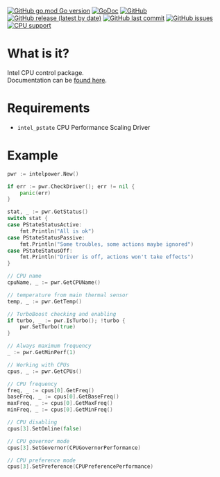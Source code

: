 [![GitHub go.mod Go version](https://img.shields.io/github/go-mod/go-version/jkulvich/intelpower)](https://blog.golang.org/go1.13)
[![GoDoc](https://godoc.org/github.com/jkulvich/intelpower?status.svg)](https://godoc.org/github.com/jkulvich/intelpower)
[![GitHub](https://img.shields.io/github/license/jkulvich/intelpower)](https://github.com/jkulvich/intelpower/blob/master/LICENSE)
[![GitHub release (latest by date)](https://img.shields.io/github/v/release/jkulvich/intelpower)](https://github.com/jkulvich/intelpower/releases)
[![GitHub last commit](https://img.shields.io/github/last-commit/jkulvich/intelpower)](https://github.com/jkulvich/intelpower/commits/master)
[![GitHub issues](https://img.shields.io/github/issues/jkulvich/intelpower)](https://github.com/jkulvich/intelpower/issues)
[![CPU support](https://img.shields.io/badge/CPU%20min.%20family%20support-Intel%20Sandy%20Bridge-blue)](https://en.m.wikipedia.org/wiki/Sandy_Bridge)

# What is it?

Intel CPU control package.  
Documentation can be [found here](https://godoc.org/github.com/jkulvich/intelpower).

# Requirements

- `intel_pstate` CPU Performance Scaling Driver

# Example

```go
pwr := intelpower.New()

if err := pwr.CheckDriver(); err != nil {
	panic(err)
}

stat, _ := pwr.GetStatus()
switch stat {
case PStateStatusActive:
	fmt.Println("All is ok")
case PStateStatusPassive:
	fmt.Println("Some troubles, some actions maybe ignored")
case PStateStatusOff:
	fmt.Println("Driver is off, actions won't take effects")
}

// CPU name
cpuName, _ := pwr.GetCPUName()

// temperature from main thermal sensor
temp, _ := pwr.GetTemp()

// TurboBoost checking and enabling
if turbo, _ := pwr.IsTurbo(); !turbo {
	pwr.SetTurbo(true)
}

// Always maximum frequency
_ := pwr.GetMinPerf(1)

// Working with CPUs
cpus, _ := pwr.GetCPUs()

// CPU frequency
freq, _ := cpus[0].GetFreq()
baseFreq, _ := cpus[0].GetBaseFreq()
maxFreq, _ := cpus[0].GetMaxFreq()
minFreq, _ := cpus[0].GetMinFreq()

// CPU disabling
cpus[3].SetOnline(false)

// CPU governor mode
cpus[3].SetGovernor(CPUGovernorPerformance)

// CPU preference mode
cpus[3].SetPreference(CPUPreferencePerformance)

```
